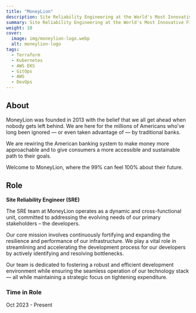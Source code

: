 ```yaml
---
title: "MoneyLion"
description: Site Reliability Engineering at the World's Most Innovative Finance and Technology Company
summary: Site Reliability Engineering at the World's Most Innovative Finance and Technology Company
weight: 10
cover:
  image: img/moneylion-logo.webp
  alt: moneylion-logo
tags:
  - Terraform
  - Kubernetes
  - AWS EKS
  - GitOps
  - AWS
  - DevOps
---
```


## About

MoneyLion was founded in 2013 with the belief that we all get ahead when nobody gets left behind. We are here for the millions of Americans who’ve long been ignored — or even taken advantage of — by traditional banks.

We are rewiring the American banking system to make money more approachable and to give consumers a more accessible and sustainable path to their goals.

Welcome to MoneyLion, where the 99% can feel 100% about their future.

## Role

**Site Reliability Engineer (SRE)**

The SRE team at MoneyLion operates as a dynamic and cross-functional unit, committed to addressing the evolving needs of our primary stakeholders – the developers.

Our core mission involves continuously fortifying and expanding the resilience and performance of our infrastructure. We play a vital role in streamlining and accelerating the development process for our developers by actively identifying and resolving bottlenecks.

Our team is dedicated to fostering a robust and efficient development environment while ensuring the seamless operation of our technology stack — all while maintaining a strategic focus on tightening expenditure.

### Time in Role

Oct 2023 - Present
